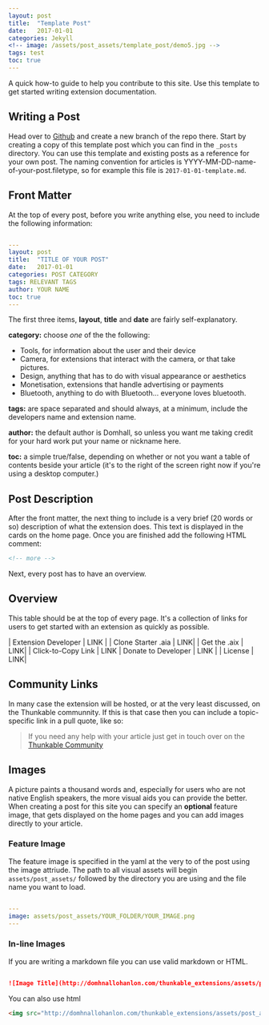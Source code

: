 ```yaml
---
layout: post
title:  "Template Post"
date:   2017-01-01
categories: Jekyll
<!-- image: /assets/post_assets/template_post/demo5.jpg -->
tags: test
toc: true
---
```


A quick how-to guide to help you contribute to this site. Use this template to get started writing extension documentation.

<!-- more -->

## Writing a Post

Head over to [Github](https://github.com/domhnallohanlon/thunkable_extensions) and create a new branch of the repo there. Start by creating a copy of this template post which you can find in the `_posts` directory. You can use this template and existing posts as a reference for your own post. The naming convention for articles is YYYY-MM-DD-name-of-your-post.filetype, so for example this file is `2017-01-01-template.md`.
<!-- 
If you are a new contributor your posts should be added to the `_drafts` directroy so that the can be reveiwed before being added to the site. Posts that are approved are added to the `_posts` directory where they can be indexed and added to the website.
 -->
## Front Matter

At the top of every post, before you write anything else, you need to include the following information:

```YAML

---
layout: post
title:  "TITLE OF YOUR POST"
date:   2017-01-01
categories: POST CATEGORY
tags: RELEVANT TAGS
author: YOUR NAME
toc: true
---

```

The first three items, **layout**, **title** and **date** are fairly self-explanatory.

**category:** choose *one* of the the following:

- Tools, for information about the user and their device
- Camera, for extensions that interact with the camera, or that take pictures.
- Design, anything that has to do with visual appearance or aesthetics
- Monetisation, extensions that handle advertising or payments
- Bluetooth, anything to do with Bluetooth... everyone loves bluetooth.

**tags:** are space separated and should always, at a minimum, include the developers name and extension name.

**author:** the default author is Domhall, so unless you want me taking credit for your hard work put your name or nickname here.

**toc:** a simple true/false, depending on whether or not you want a table of contents beside your article (it's to the right of the screen right now if you're using a desktop computer.)

## Post Description

After the front matter, the next thing to include is a very brief (20 words or so) description of what the extension does. This text is displayed in the cards on the home page. Once you are finished add the following HTML comment:

```HTML
<!-- more -->
```

Next, every post has to have an overview.

## Overview

This table should be at the top of every page. It's a collection of links for users to get started with an extension as quickly as possible. 

| Extension Developer | LINK |
| Clone Starter .aia | <a href="http://app.thunkable.com/?repo=raw.githubusercontent.com/domhnallohanlon/thunkable_extensions/gh-pages/assets/aia_repo/colours_extension_starter_template.asc" target="_blank" hidden> Open in Thunkable</a> LINK| 
| Get the .aix | <a href="http://community.thunkable.com/t/colours-extension/2513?u=helios" hidden>Manual Download</a> LINK|
| Click-to-Copy Link | <a href="#" id="copyButton" hidden>com.vishwas.Colours.aix</a> LINK
| Donate to Developer | LINK |
| License | LINK|

<p hidden id="copyTarget">http://community.thunkable.com/uploads/default/original/2X/e/e754019115c3749479777af7a952fbf347e06927.aix</p>

## Community Links

In many case the extension will be hosted, or at the very least discussed, 
on the Thunkable communnity. If this is that case then you can include a topic-specific link in a pull quote, like so:

> If you need any help with your article just get in touch over on the [Thunkable Community](https://community.thunkable.com)


## Images

A picture paints a thousand words and, especially for users who are not native English speakers, the more visual aids you can provide the better. When creating a post for this site you can specify an **optional** feature image, that gets displayed on the home pages and you can add images directly to your article. 

### Feature Image

The feature image is specified in the yaml at the very to of the post using the image attriude. The path to all visual assets will begin `assets/post_assets/` followed by the directory you are using and the file name you want to load. 

```yaml

---
image: assets/post_assets/YOUR_FOLDER/YOUR_IMAGE.png
---

```


### In-line Images

If you are writing a markdown file you can use valid markdown or HTML.

```markdown

![Image Title](http://domhnallohanlon.com/thunkable_extensions/assets/post_assets/YOUR_FOLDER/YOUR_IMAGE.png)

```

You can also use html

```html
<img src="http://domhnallohanlon.com/thunkable_extensions/assets/post_assets/YOUR_FOLDER/YOUR_IMAGE.png">

```

